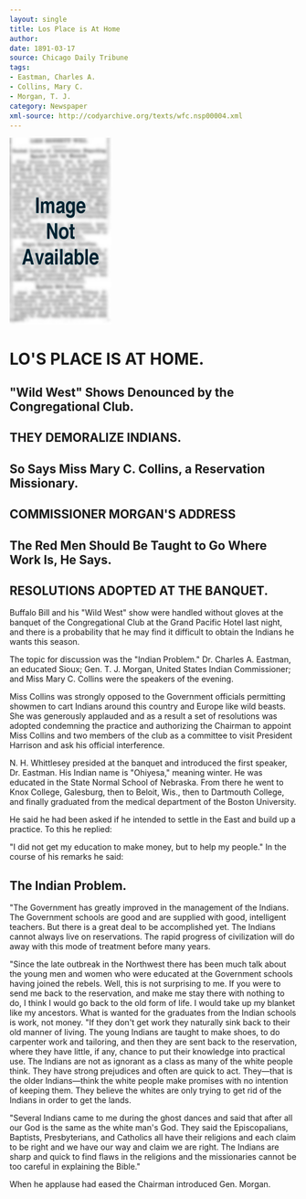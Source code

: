 ```yaml
---
layout: single
title: Los Place is At Home
author: 
date: 1891-03-17
source: Chicago Daily Tribune
tags:
- Eastman, Charles A.
- Collins, Mary C.
- Morgan, T. J.
category: Newspaper
xml-source: http://codyarchive.org/texts/wfc.nsp00004.xml
---
```

![Image not available](/figures/default_document.png "Image not available")

# LO'S PLACE IS AT HOME.

## "Wild West" Shows Denounced by the Congregational Club.

## THEY DEMORALIZE INDIANS.

## So Says Miss Mary C. Collins, a Reservation Missionary.

## COMMISSIONER MORGAN'S ADDRESS

## The Red Men Should Be Taught to Go Where Work Is, He Says.

## RESOLUTIONS ADOPTED AT THE BANQUET.

Buffalo Bill and his "Wild West" show were handled without gloves at the banquet of the Congregational Club at the Grand Pacific Hotel last night, and there is a probability that he may find it difficult to obtain the Indians he wants this season.

The topic for discussion was the "Indian Problem." Dr. Charles A. Eastman, an educated Sioux; Gen. T. J. Morgan, United States Indian Commissioner; and Miss Mary C. Collins were the speakers of the evening.

Miss Collins was strongly opposed to the Government officials permitting showmen to cart Indians around this country and Europe like wild beasts. She was generously applauded and as a result a set of resolutions was adopted condemning the practice and authorizing the Chairman to appoint Miss Collins and two members of the club as a committee to visit President Harrison and ask his official interference.

N. H. Whittlesey presided at the banquet and introduced the first speaker, Dr. Eastman. His Indian name is "Ohiyesa," meaning winter. He was educated in the State Normal School of Nebraska. From there he went to Knox College, Galesburg, then to Beloit, Wis., then to Dartmouth College, and finally graduated from the medical department of the Boston University.

He said he had been asked if he intended to settle in the East and build up a practice. To this he replied:

"I did not get my education to make money, but to help my people."
In the course of his remarks he said:

## The Indian Problem.

"The Government has greatly improved in the management of the Indians. The Government schools are good and are supplied with good, intelligent teachers. But there is a great deal to be accomplished yet. The Indians cannot always live on reservations. The rapid progress of civilization will do away with this mode of treatment before many years.

"Since the late outbreak in the Northwest there has been much talk about the young men and women who were educated at the Government schools having joined the rebels. Well, this is not surprising to me. If you were to send me back to the reservation, and make me stay there with nothing to do, I think I would go back to the old form of life. I would take up my blanket like my ancestors. What is wanted for the graduates from the Indian schools is work, not money.
"If they don't get work they naturally sink back to their old manner of living. The young Indians are taught to make shoes, to do carpenter work and tailoring, and then they are sent back to the reservation, where they have little, if any, chance to put their knowledge into practical use. The Indians are not as ignorant as a class as many of the white people think. They have strong prejudices and often are quick to act. They—that is the older Indians—think the white people make promises with no intention of keeping them. They believe the whites are only trying to get rid of the Indians in order to get the lands.

"Several Indians came to me during the ghost dances and said that after all our God is the same as the white man's God. They said the Episcopalians, Baptists, Presbyterians, and Catholics all have their religions and each claim to be right and we have our way and claim we are right. The Indians are sharp and quick to find flaws in the religions and the missionaries cannot be too careful in explaining the Bible."

When he applause had eased the Chairman introduced Gen. Morgan.